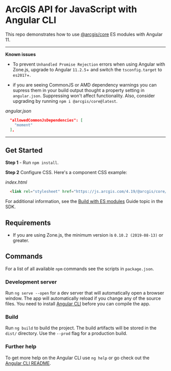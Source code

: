 # ArcGIS API for JavaScript with Angular CLI

This repo demonstrates how to use [@arcgis/core](https://www.npmjs.com/package/@arcgis/core) ES modules with Angular 11. 

---
**Known issues**

* To prevent `Unhandled Promise Rejection` errors when using Angular with Zone.js, upgrade to Angular `11.2.5`+ and switch the `tsconfig.target` to `es2017`+.

* if you are seeing CommonJS or AMD dependency warnings you can supress them in your build output thought a property setting in `angular.json`. Suppressing won't affect functionality. Also, consider upgrading by running `npm i @arcgis/core@latest`.

*angular.json*

```json
  "allowedCommonJsDependencies": [
    "moment"
  ],
```
---

## Get Started

**Step 1** - Run `npm install`. 

**Step 2** Configure CSS. Here's a component CSS example:

*index.html*

```html
  <link rel="stylesheet" href="https://js.arcgis.com/4.19/@arcgis/core/assets/esri/themes/light/main.css">
```

For additional information, see the [Build with ES modules](https://developers.arcgis.com/javascript/latest/es-modules/) Guide topic in the SDK.

## Requirements

* If you are using Zone.js, the minimum version is `0.10.2 (2019-08-13)` or greater.

## Commands

For a list of all available `npm` commands see the scripts in `package.json`. 

### Development server

Run `ng serve --open` for a dev server that will automatically open a browser window. The app will automatically reload if you change any of the source files. You need to install [Angular CLI](https://cli.angular.io/) before you can compile the app. 

### Build

Run `ng build` to build the project. The build artifacts will be stored in the `dist/` directory. Use the `--prod` flag for a production build.

### Further help

To get more help on the Angular CLI use `ng help` or go check out the [Angular CLI README](https://github.com/angular/angular-cli/blob/master/README.md).
